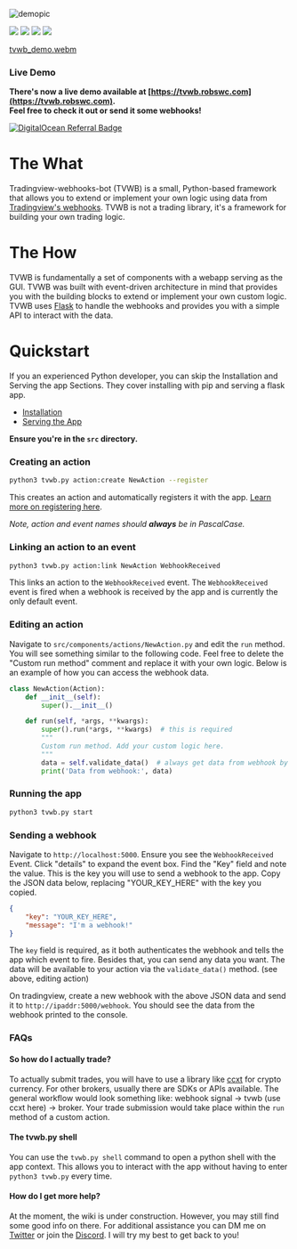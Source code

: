 ![demopic](https://user-images.githubusercontent.com/38849824/160300853-ef6fe753-36d6-41a9-9bd2-8a06f7add71d.png)

![](https://img.shields.io/github/license/robswc/tradingview-webhooks-bot?style=for-the-badge)
![](https://img.shields.io/github/repo-size/robswc/tradingview-webhooks-bot?style=for-the-badge)
![](https://img.shields.io/github/commit-activity/y/robswc/tradingview-webhooks-bot?style=for-the-badge)
![](https://img.shields.io/twitter/follow/robswc?style=for-the-badge)

[tvwb_demo.webm](https://user-images.githubusercontent.com/38849824/192352217-0bd08426-98b7-4188-8e5b-67d7aa93ba09.webm)

### Live Demo
**There's now a live demo available at [https://tvwb.robswc.com](https://tvwb.robswc.com).  
Feel free to check it out or send it some webhooks!**

[![DigitalOcean Referral Badge](https://web-platforms.sfo2.cdn.digitaloceanspaces.com/WWW/Badge%201.svg)](https://www.digitalocean.com/?refcode=2865cad8f863&utm_campaign=Referral_Invite&utm_medium=Referral_Program&utm_source=badge)


# The What

Tradingview-webhooks-bot (TVWB) is a small, Python-based framework that allows you to extend or implement your own logic
using data from [Tradingview's webhooks](https://www.tradingview.com/support/solutions/43000529348-about-webhooks/). TVWB is not a trading library, it's a framework for building your own trading logic.

# The How

TVWB is fundamentally a set of components with a webapp serving as the GUI. TVWB was built with event-driven architecture in mind that provides you with the building blocks to extend or implement your own custom logic.
TVWB uses [Flask](https://flask.palletsprojects.com/en/2.2.x/) to handle the webhooks and provides you with a simple API to interact with the data.

# Quickstart

If you an experienced Python developer, you can skip the Installation and Serving the app Sections.
They cover installing with pip and serving a flask app.

* [Installation](https://github.com/robswc/tradingview-webhooks-bot/wiki/Installation)
* [Serving the App](https://github.com/robswc/tradingview-webhooks-bot/wiki/Hosting)


**Ensure you're in the `src` directory.**

### Creating an action

```bash
python3 tvwb.py action:create NewAction --register
```

This creates an action and automatically registers it with the app.  [Learn more on registering here](https://github.com/robswc/tradingview-webhooks-bot/wiki/Registering).

_Note, action and event names should **_always_** be in PascalCase._

### Linking an action to an event

```bash
python3 tvwb.py action:link NewAction WebhookReceived
```

This links an action to the `WebhookReceived` event.  The `WebhookReceived` event is fired when a webhook is received by the app and is currently the only default event.

### Editing an action

Navigate to `src/components/actions/NewAction.py` and edit the `run` method.  You will see something similar to the following code.
Feel free to delete the "Custom run method" comment and replace it with your own logic.  Below is an example of how you can access
the webhook data.

```python
class NewAction(Action):
    def __init__(self):
        super().__init__()

    def run(self, *args, **kwargs):
        super().run(*args, **kwargs)  # this is required
        """
        Custom run method. Add your custom logic here.
        """
        data = self.validate_data()  # always get data from webhook by calling this method!
        print('Data from webhook:', data)
```

### Running the app

```bash
python3 tvwb.py start
```

### Sending a webhook

Navigate to `http://localhost:5000`.  Ensure you see the `WebhookReceived` Event.  Click "details" to expand the event box.
Find the "Key" field and note the value.  This is the key you will use to send a webhook to the app.  Copy the JSON data below,
replacing "YOUR_KEY_HERE" with the key you copied.

```json
{
    "key": "YOUR_KEY_HERE",
    "message": "I'm a webhook!"
}
```

The `key` field is required, as it both authenticates the webhook and tells the app which event to fire.  Besides that, you can
send any data you want.  The data will be available to your action via the `validate_data()` method. (see above, editing action)

On tradingview, create a new webhook with the above JSON data and send it to `http://ipaddr:5000/webhook`.  You should see the data from the webhook printed to the console.

### FAQs

#### So how do I actually trade?

To actually submit trades, you will have to use a library like [ccxt](https://github.com/ccxt/ccxt) for crypto currency.  For other brokers, usually there are 
SDKs or APIs available.  The general workflow would look something like: webhook signal -> tvwb (use ccxt here) -> broker.  Your trade submission would take place within the `run` method of a custom action.

#### The tvwb.py shell

You can use the `tvwb.py shell` command to open a python shell with the app context.  This allows you to interact with the app without having to enter `python3 tvwb.py` every time.

#### How do I get more help?

At the moment, the wiki is under construction.  However, you may still find some good info on there.  For additional assistance you can DM me on [Twitter](https://twitter.com/robswc) or join the [Discord](https://discord.gg/wrjuSaZCFh).  I will try my best to get back to you!
